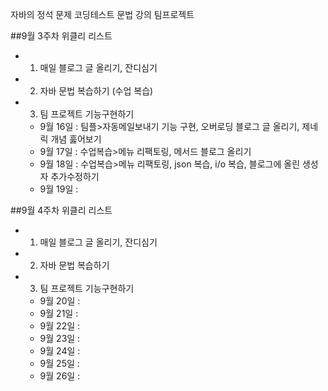 자바의 정석 문제
코딩테스트
문법 강의
팀프로젝트

##9월 3주차
위클리 리스트 
- 1. 매일 블로그 글 올리기, 잔디심기
- 2. 자바 문법 복습하기 (수업 복습)
- 3. 팀 프로젝트 기능구현하기

    - 9월 16일 : 팀플>자동메일보내기 기능 구현, 오버로딩 블로그 글 올리기, 제네릭 개념 훓어보기
    - 9월 17일 : 수업복습>메뉴 리팩토링, 메서드 블로그 올리기
    - 9월 18일 : 수업복습>메뉴 리팩토링, json 복습, i/o 복습, 블로그에 올린 생성자 추가수정하기
    - 9월 19일 : 


##9월 4주차 
위클리 리스트 
- 1. 매일 블로그 글 올리기, 잔디심기
- 2. 자바 문법 복습하기
- 3. 팀 프로젝트 기능구현하기

    - 9월 20일 : 
    - 9월 21일 : 
    - 9월 22일 :
    - 9월 23일 : 
    - 9월 24일 : 
    - 9월 25일 :
    - 9월 26일 : 